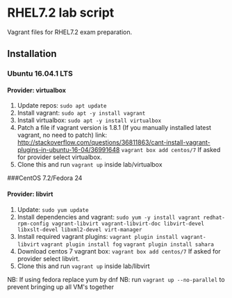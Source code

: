 # RHEL7.2 lab script

Vagrant files for RHEL7.2 exam preparation.

## Installation

### Ubuntu 16.04.1 LTS

#### Provider: virtualbox

1. Update repos: 
	`sudo apt update`
2. Install vagrant: 
	`sudo apt -y install vagrant`
3. Install virtualbox: 
	`sudo apt -y install virtualbox`
4. Patch a file if vagrant version is 1.8.1 (If you manually installed latest vagrant, no need to patch) link: http://stackoverflow.com/questions/36811863/cant-install-vagrant-plugins-in-ubuntu-16-04/36991648
	`vagrant box add centos/7` If asked for provider select virtualbox.
7. Clone this and run `vagrant up` inside lab/virtualbox

###CentOS 7.2/Fedora 24

#### Provider: libvirt

1. Update: `sudo yum update`
2. Install dependencies and vagrant: 
	`sudo yum -y install vagrant redhat-rpm-config vagrant-libvirt vagrant-libvirt-doc libvirt-devel libxslt-devel libxml2-devel virt-manager`
3. Install required vagrant plugins: 
	`vagrant plugin install vagrant-libvirt`
	`vagrant plugin install fog`
	`vagrant plugin install sahara`
4. Download centos 7 vagrant box: 
        `vagrant box add centos/7` If asked for provider select libvirt.
5. Clone this and run `vagrant up` inside lab/libvirt

NB: If using fedora replace yum by dnf
NB: run `vagrant up --no-parallel` to prevent bringing up all VM's together


